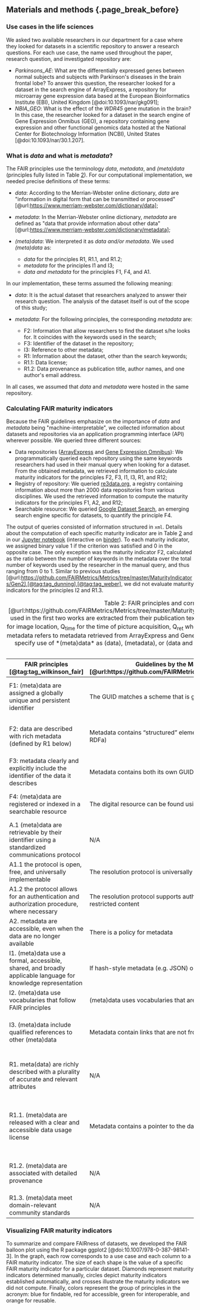 ## Materials and methods {.page_break_before}

### Use cases in the life sciences
We asked two available researchers in our department for a case where they looked for datasets in a scientific repository to answer a research questions.
For each use case, the name used throughout the paper, research question, and investigated repository are:  

- *Parkinsons_AE*: What are the differentially expressed genes between normal subjects and subjects with Parkinson's diseases in the brain frontal lobe?
  To answer this question, the researcher looked for a dataset in the search engine of ArrayExpress, a repository for microarray gene expression data based at the European Bioinformatics Institute (EBI), United Kingdom [@doi:10.1093/nar/gkg091];
- *NBIA_GEO*: What is the effect of the *WDR45* gene mutation in the brain?
  In this case, the researcher looked for a dataset in the search engine of Gene Expression Onmibus (GEO), a repository containing gene expression and other functional genomics data hosted at the National Center for Biotechnology Information (NCBI), United States [@doi:10.1093/nar/30.1.207].

### What is *data* and what is *metadata*?
The FAIR principles use the terminology *data*, *metadata*, and  *(meta)data* (principles fully listed in Table <a href="#maturity_indicators">2</a>).
For our computational implementation, we needed precise definitions of these terms:  

- *data*: According to the Merrian-Webster online dictionary, *data* are "information in digital form that can be transmitted or processed" [@url:https://www.merriam-webster.com/dictionary/data];

- *metadata*: In the Merrian-Webster online dictionary, *metadata* are defined as "data that provide information about other data" [@url:https://www.merriam-webster.com/dictionary/metadata];

- *(meta)data*: We interpreted it as *data and/or metadata*. We used *(meta)data* as:
  - *data* for the principles R1, R1.1, and R1.2;
  - *metadata* for the principles I1 and I3;
  - *data and metadata* for the principles F1, F4, and A1.

In our implementation, these terms assumed the following meaning:

- *data*: It is the actual dataset that researchers analyzed to answer their research question. The analysis of the dataset itself is out of the scope of this study;

- *metadata*: For the following principles, the corresponding *metadata* are:

  - F2: Information that allow researchers to find the dataset s/he looks for. It coincides with the keywords used in the search;
  - F3: Identifier of the dataset in the repository;  
  - I3: Reference to other metadata;  
  - R1: Information about the dataset, other than the search keywords;
  - R1.1: Data license;
  - R1.2: Data provenance as publication title, author names, and one author's email address.


In all cases, we assumed that *data* and *metadata* were hosted in the same repository.


### Calculating FAIR maturity indicators  
Because the FAIR guidelines emphasize on the importance of *data* and *metadata* being "machine-interpretable",
we collected information about datasets and repositories via an application programming interface (API) wherever possible.
We queried three different sources:   

- Data repositories ([ArrayExpress](https://www.ebi.ac.uk/arrayexpress/) and [Gene Expression Omnibus](https://www.ncbi.nlm.nih.gov/geo/)):
  We programmatically queried each repository using the same keywords researchers had used in their manual query when looking for a dataset.
  From the obtained metadata, we retrieved information to calculate maturity indicators for the principles F2, F3, I1, I3, R1, and R12;
- Registry of repository:
  We queried [re3data.org](www.re3data.org), a registry containing information about more than 2000 data repositories from various disciplines.
  We used the retrieved  information to compute the maturity indicators for the principles F1, A2, and R12;   
- Searchable resource:
  We queried [Google Dataset Search](https://toolbox.google.com/datasetsearch), an emerging search engine specific for datasets, to quantify the principle F4.


The output of queries consisted of information structured in `xml`.
Details about the computation of each specific maturity indicator are in Table <a href="#maturity_indicators">2</a> and in our [Jupyter notebook](https://github.com/sbonaretti/FAIR_metrics/blob/master/code/FAIR_assessment_2.ipynb) (interactive on [binder](https://mybinder.org/v2/gh/sbonaretti/FAIR_metrics/master?filepath=code%2FFAIR_assessment_2.ipynb)).
To each maturity indicator, we assigned binary value 1 if the criterion was satisfied and 0 in the opposite case.
The only exception was the maturity indicator F2, calculated as the ratio between the number of keywords in the metadata over the total number of keywords used by the researcher in the manual query, and thus ranging from 0 to 1.
Similar to previous studies [@url:https://github.com/FAIRMetrics/Metrics/tree/master/MaturityIndicators/Gen2],[@tag:tag_dunning],[@tag:tag_weber], we did not evaluate maturity indicators for the principles I2 and R1.3.

<!-- Table 2: Comparison of methods in the literature -->
<a name="maturity_indicators"></a>
<table style="width:100%;">
<caption><span>Table 2:</span>
FAIR principles and corresponding evaluation criteria proposed by
the Maturity Indicator Authoring Group [@url:https://github.com/FAIRMetrics/Metrics/tree/master/MaturityIndicators/Gen2],
Dunning et al. [@tag:tag_dunning],
Weber et al. [@tag:tag_weber],
and our approach.
The criteria used in the first two works are extracted from their publication text, whereas the criteria by Weber et al. are from Table IV of their paper.
The metrics Weber et al. developed are
Q<sub>geo</sub> for image location,
Q<sub>time</sub>  for the time of picture acquisition,
Q<sub>ret</sub> when data is automatically downloadable only given its metadata, and
Q<sub>lic</sub> for found license.
In our approach, *dataset* metadata refers to metadata retrieved from ArrayExpress and Gene Expression Omnibus, whereas *registry* metadata consists of metadata retrieved from re3data.org.
In addition, we specify use of *(meta)data* as (data), (metadata), or (data and metadata), and  automatic (A) or manual (M) procedure to retrieve information.
Acronyms: GUID = Globally Unique IDentifier, DOI = Digital Object Identifier.
</caption>

<colgroup>
<col style="width: 19%" /> <!-- Principle-->
<col style="width: 19%" /> <!-- Wilkinson -->
<col style="width: 19%" /> <!-- Dunning -->
<col style="width: 19%" /> <!-- Weber-->
<col style="width: 19%" /> <!-- Our approach-->
</colgroup>

<thead>
<tr class="header">
<th>
FAIR principles [@tag:tag_wilkinson_fair]
</th>
<th>
Guidelines by the Maturity Indicator Authoring Group [@url:https://github.com/FAIRMetrics/Metrics/tree/master/MaturityIndicators/Gen2]
</th>
<th>
Dunning et al. [@tag:tag_dunning]
</th>
<th>
Weber et al. [@tag:tag_weber]
</th>
<th>
Our approach
</th>
</tr>
</thead>

<tbody>

<!-- F1 -->
<tr class="odd">
<td>
F1: (meta)data are assigned a globally unique and persistent identifier
</td>
<td>
The GUID matches a scheme that is globally unique and persistent in FAIRsharing
</td>
<td>
Persistent identifier is DOI or similar
</td>
<td>
Pass (embedded in DataCite)
</td>
<td>
"doi" icon is enabled in www.re3data.org (data and metadata) (M)
</td>
</tr>

<!-- F2 -->
<tr class="even">
<td>
F2: data are described with rich metadata (defined by R1 below)
</td>
<td>
Metadata contains “structured” elements (micrograph, JSON) or linked data (JSON-LD, RDFa)
</td>
<td>
Title, creator, date, contributors, keywords, temporal and spatial coverage
</td>
<td>
Q <sub>geo</sub>, Q <sub>chrono</sub>
</td>
<td>
Search keywords are in *dataset* metadata (A)
</td>
</tr>

<!-- F3 -->
<tr class="odd">
<td>
F3: metadata clearly and explicitly include the identifier of the data it describes
</td>
<td>
Metadata contains both its own GUID and the data GUID
</td>
<td>
DOI of data is in metadata
</td>
<td>
Pass (embedded in DataCite)
</td>
<td>
*Dataset* metadata contains dataset ID (A)
</td>
</tr>

<!-- F4 -->
<tr class="even">
<td>
F4: (meta)data are registered or indexed in a searchable resource
</td>
<td>
The digital resource can be found using web-based search engines
</td>
<td>
Dataset title found in google.com or duckduckgo.com
</td>
<td>
Pass
</td>
<td>
Dataset title found in Google Dataset Search (data and metadata) (M)
</td>
</tr>

<!-- A1 -->
<tr class="odd">
<td>
A.1 (meta)data are retrievable by their identifier using a standardized communications protocol
</td>
<td>
N/A
</td>
<td>
HTTP request returns 200
</td>
<td>
Q <sub>ret</sub>
</td>
<td>
HTTP request returns 200 (data and metadata) (A)
</td>
</tr>

<!-- A1.1 -->
<tr class="even">
<td>
A1.1 the protocol is open, free, and universally implementable
</td>
<td>
The resolution protocol is universally implementable with an open protocol
</td>
<td>
Accomplished if protocol is HTTP
</td>
<td>
Q <sub>ret</sub>
</td>
<td>
Accomplished if protocol is HTTP (A)
</td>
</tr>

<!-- A1.2 -->
<tr class="odd">
<td>
A1.2 the protocol allows for an authentication and authorization procedure, where necessary
</td>
<td>
The resolution protocol supports authentication and authorization for access to restricted content
</td>
<td>
Accomplished if protocol is HTTP
</td>
<td>
Q <sub>ret</sub>
</td>
<td>
Accomplished if protocol is HTTP  (A)
</td>
</tr>

<!-- A2 -->
<tr class="even">
<td>
A2. metadata are accessible, even when the data are no longer available
</td>
<td>
There is a policy for metadata
</td>
<td>
Repository has a clear policy statement
</td>
<td>
N/A
</td>
<td>
"data availability policy" is filled in *registry* metadata (A)
</td>
</tr>

<!-- I1 -->
<tr class="odd">
<td>
I1. (meta)data use a formal, accessible, shared, and broadly applicable language for knowledge representation
</td>
<td>
If hash-style metadata (e.g. JSON) or Linked Data are found, pass
</td>
<td>
Metadata is structured (e.g. Dublin Core)
</td>
<td>
Pass (embedded in DataCite)
</td>
<td>
*Dataset* metadata is structured (e.g. xml) (metadata) (M)
</td>
</tr>

<!-- I2 -->
<tr class="even">
<td>
I2. (meta)data use vocabularies that follow FAIR principles
</td>
<td>
(meta)data uses vocabularies that are, themselves, FAIR
</td>
<td>
N/A
</td>
<td>
N/A
</td>
<td>
N/A
</td>
</tr>

<!-- I3 -->
<tr class="odd">
<td>
I3. (meta)data include qualified references to other (meta)data
</td>
<td>
Metadata contain links that are not from the same source (domain/host)
</td>
<td>
Links to publications and terms definitions
</td>
<td>
N/A
</td>
<td>
*Dataset* metadata includes reference to other dataset IDs (metadata) (M)
</td>
</tr>

<!-- R1 -->
<tr class="even">
<td>
R1. meta(data) are richly described with a plurality of accurate and relevant attributes
</td>
<td>
N/A
</td>
<td>
Metadata provide information on how to reuse a dataset
</td>
<td>
Q <sub>geo</sub>, Q <sub>chrono</sub>
</td>
<td>
*Dataset* metadata contain more information than search keywords (F2) (data) (A)
</td>
</tr>

<!-- R1.1 -->
<tr class="odd">
<td>
R1.1. (meta)data are released with a clear and accessible data usage license
</td>
<td>
Metadata contains a pointer to the data license
</td>
<td>
Metadata license is present
</td>
<td>
Q <sub>lic</sub>
</td>
<td>
"datalicensename" and "datalicenseurl" are filled in *registry* metadata (data) (A)
</td>
</tr>

<!-- R1.2 -->
<tr class="even">
<td>
R1.2. (meta)data are associated with detailed provenance
</td>
<td>
N/A
</td>
<td>
Documentation on how data was created
</td>
<td>
N/A
</td>
<td>
"authors", "email" and "title" are filled in *dataset* metadata (data) (A)
</td>
</tr>

<!-- R1.3 -->
<tr class="odd">
<td>
R1.3. (meta)data meet domain-relevant community standards
</td>
<td>
N/A
</td>
<td>
N/A
</td>
<td>
N/A
</td>
<td>
N/A
</td>
</tr>

</tbody>
</table>


### Visualizing FAIR maturity indicators
To summarize and compare FAIRness of datasets, we developed the FAIR balloon plot using the R package ggplot2 [@doi:10.1007/978-0-387-98141-3].
In the graph, each row corresponds to a use case and each column to a FAIR maturity indicator.
The size of each shape is the value of a specific FAIR maturity indicator for a particular dataset.
Diamonds represent maturity indicators determined manually, circles depict maturity indicators established automatically, and crosses illustrate   the maturity indicators we did not compute.
Finally, colors represent the group of principles in the acronym: blue for findable, red for accessible, green for interoperable, and orange for reusable.
